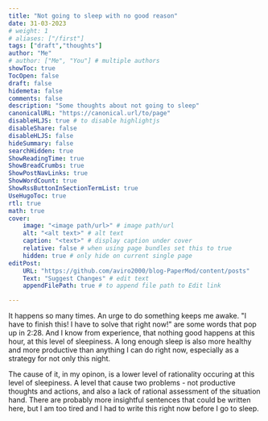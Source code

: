 ```yaml
---
title: "Not going to sleep with no good reason"
date: 31-03-2023
# weight: 1
# aliases: ["/first"]
tags: ["draft","thoughts"]
author: "Me"
# author: ["Me", "You"] # multiple authors
showToc: true
TocOpen: false
draft: false
hidemeta: false
comments: false
description: "Some thoughts about not going to sleep"
canonicalURL: "https://canonical.url/to/page"
disableHLJS: true # to disable highlightjs
disableShare: false
disableHLJS: false
hideSummary: false
searchHidden: true
ShowReadingTime: true
ShowBreadCrumbs: true
ShowPostNavLinks: true
ShowWordCount: true
ShowRssButtonInSectionTermList: true
UseHugoToc: true
rtl: true
math: true
cover:
    image: "<image path/url>" # image path/url
    alt: "<alt text>" # alt text
    caption: "<text>" # display caption under cover
    relative: false # when using page bundles set this to true
    hidden: true # only hide on current single page
editPost:
    URL: "https://github.com/aviro2000/blog-PaperMod/content/posts"
    Text: "Suggest Changes" # edit text
    appendFilePath: true # to append file path to Edit link

---
```


It happens so many times. An urge to do something keeps me awake. "I have to finish this! I have to solve that right now!" are some words that pop up in 2:28. And I know from experience, that nothing good happens at this hour, at this level of sleepiness. A long enough sleep is also more healthy and more productive than anything I can do right now, especially as a strategy for not only this night.

The cause of it, in my opinon, is a lower level of rationality occuring at this level of sleepiness. A level that cause two problems - not productive thoughts and actions, and also a lack of rational assessment of the situation hand. There are probably more insightful sentences that could be written here, but I am too tired and I had to write this right now before I go to sleep.